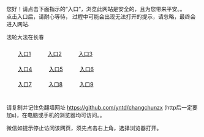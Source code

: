 您好！请点击下面指示的“入口”，浏览此网站是安全的，且为您带来平安。。 <br/>
点击入口后，请耐心等待， 过程中可能会出现无法打开的提示，请忽略，最终会进入网站. </br>

法轮大法在长春<br/>
<div style="padding:10px"><a style="margin:20px" target="_blank" href="https://d2dklzpu398inj.cloudfront.net/2Qpsp?llbwftc" id="ccLink1" rel="nofollow">入口1</a> <a target="_blank" style="margin:20px" href="https://d2du7977rkjl7p.cloudfront.net/2Qpsp?bxnwt" id="ccLink2" rel="nofollow">入口2</a> <a style="margin:20px" target="_blank" href="https://d16b8xe3q6axdv.cloudfront.net/2Qpsp?qnfstc" id="ccLink3" rel="nofollow">入口3</a></div>

<div style="padding:10px" ><a style="margin:20px" target="_blank" href="https://d2dklzpu398inj.cloudfront.net/2Qpsp?llbwftc" id="ccLink4" rel="nofollow">入口4</a> <a style="margin:20px" href="https://d2du7977rkjl7p.cloudfront.net/2Qpsp?bxnwt" target="_blank" id="ccLink5" rel="nofollow">入口5</a> <a style="margin:20px" href="https://d16b8xe3q6axdv.cloudfront.net/2Qpsp?qnfstc" target="_blank" id="ccLink6" rel="nofollow">入口6</a></div>

<div style="padding:10px"><a style="margin:20px" target="_blank" href="https://d2dklzpu398inj.cloudfront.net/2Qpsp?llbwftc" id="ccLink7" rel="nofollow">入口7</a> <a style="margin:20px" href="https://d2du7977rkjl7p.cloudfront.net/2Qpsp?bxnwt" target="_blank" id="ccLink8" rel="nofollow">入口8</a> <a style="margin:20px" target="_blank" href="https://d16b8xe3q6axdv.cloudfront.net/2Qpsp?qnfstc" id="ccLink9" rel="nofollow">入口9</a></div>

<br/>



请复制并记住免翻墙网址 https://github.com/yntd/changchunzx (http后一定要加s)，在电脑或手机的浏览器均可访问。。<br/>

微信如提示停止访问该网页，须先点击右上角，选择浏览器打开。
